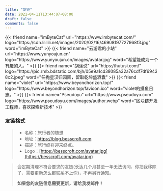 ```yaml
---
title: "友链"
date: 2021-04-11T13:44:07+08:00
draft: false
comments: false
---
```


<div class="flink" id="article-container">
<div class="friend-list-div" >
{{< friend name="imByteCat" url="https://www.imbytecat.com/" logo="https://cdn.lililili.net/images/2020/02/16/46908197727968f3.jpg" word="imByteCat" >}}
{{< friend name="云游君的小站" url="https://www.yunyoujun.cn" logo="https://www.yunyoujun.cn/images/avatar.jpg" word="希望能成为一个有趣的人。" >}}
{{< friend name="胡涂说" url="https://hutusi.com/" logo="https://pic.rmb.bdstatic.com/bjh/05e9a1cd38085a32a76cdf7df69438c2.jpeg" word="任抛星汉归园圃，留取乾坤盛酒囊" >}}
{{< friend name="violet" url="https://www.beyondhorizon.top/" logo="https://www.beyondhorizon.top/favicon.ico" word="violet的摸鱼日志。" >}}
{{< friend name="Pseudoyu" url="https://www.pseudoyu.com" logo="https://www.pseudoyu.com/images/author.webp" word="区块链开发工程师，喜欢探索新技术" >}}
</div>
</div>

<h3>友链格式</h3>

> - 名称：旅行者的随想
> - 地址：https://blog.besscroft.com
> - 描述：旅行终将迎来终点。
> - Logo：[https://besscroft.com/avatar.jpg](https://besscroft.com/avatar.jpg)


> 会定期清理不符合要求的友链(长达几个月甚至一年无法访问、你把我移除了、需要更新怎么都联系不上你)，不再另行通知。
>
> **如果您的友链信息需要更新，请给我发邮件！**